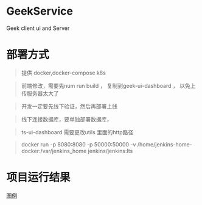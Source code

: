 # GeekService
Geek client ui and Server


# 部署方式
> 提供 docker,docker-compose k8s

> 前端修改，需要先num run build ， 复制到geek-ui-dashboard ， 以免上传服务器太大了

> 开发一定要先线下验证，然后再部署上线
  
> 线下连接数据库，要单独部署数据库，

> ts-ui-dashboard 需要更改utils 里面的http路径

>   docker run -p 8080:8080 -p 50000:50000  -v /home/jenkins-home-docker:/var/jenkins_home  jenkins/jenkins:lts


# 项目运行结果
[图例](./img/readme.md)

